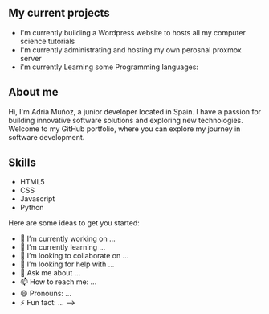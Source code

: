 <!DOCTYPE html>
<html lang="en">
<head>
    <meta charset="UTF-8">
    <meta name="viewport" content="width=device-width, initial-scale=1.0">
    <title>Adrià Muñoz's Portfolio</title>
    <link rel="stylesheet" type="text/css" href="readme.css">

</head>
<body>
    <section id="projects">
        <h2>My current projects</h2>
        <ul>
            <li>I'm currently building a Wordpress website to hosts all my computer science tutorials</li>
            <li>I'm currently administrating and hosting my own perosnal proxmox server </li>
            <li>i'm currently Learning some Programming languages:</li>
        </ul>
    </section>
    <section id="about me">
        <h2>About me</h2>
        <p>Hi, I'm Adrià Muñoz, a junior developer located in Spain. I have a passion for building innovative software solutions and exploring new technologies. Welcome to my GitHub portfolio, where you can explore my journey in software development.</p>
    </section>
    <section id="Skills">
        <h2>Skills</h2>
        <ul>
            <li>HTML5</li>
            <li>CSS</li>
            <li>Javascript</li>
            <li>Python</li>
        </ul>
    </section>
</body>
</html>

Here are some ideas to get you started:

- 🔭 I’m currently working on ...
- 🌱 I’m currently learning ...
- 👯 I’m looking to collaborate on ...
- 🤔 I’m looking for help with ...
- 💬 Ask me about ...
- 📫 How to reach me: ...
- 😄 Pronouns: ...
- ⚡ Fun fact: ...
-->
